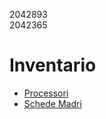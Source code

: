 2042893  
2042365

# Inventario

* [Processori](./processori.md)
* [Schede Madri](./schede_madri.md)
